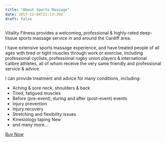 ```yaml
---
title: "About Sports Massage"
date: 2017-12-04T21:13:39Z
draft: false
---
```


Vitality Fitness provides a welcoming, professional & highly-rated deep-tissue sports massage service in and around the Cardiff area.

I have extensive sports massage experience, and have treated people of all ages with tired or tight muscles through work or exercise, including professional cyclists, professional rugby union players & international calibre athletes, all of whom receive the very same friendly and professional service & advice.

I can provide treatment and advice for many conditions, including:

- Aching & sore neck, shoulders & back
- Tired, fatigued muscles
- Before (pre-event), during and after (post-event) events
- Injury prevention
- Injury recovery
- Stretching and flexibility issues
- Kinesiology taping <span class="badge badge-success">New</span>
- and many more...

<a class="btn btn-lg btn-success" href="/gift-vouchers/" role="button">Buy Now</a>
